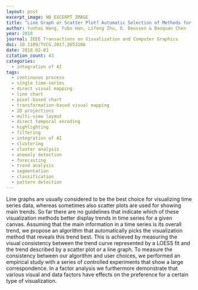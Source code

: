 ```yaml
---
layout: post
excerpt_image: NO_EXCERPT_IMAGE
title: "Line Graph or Scatter Plot? Automatic Selection of Methods for Visualizing Trends in Time Series"
author: Yunhai Wang, Fubo Han, Lifeng Zhu, O. Deussen & Baoquan Chen
year: 2018
journal: IEEE Transactions on Visualization and Computer Graphics
doi: 10.1109/TVCG.2017.2653106
date: 2018-02-01
citation_count: 43
categories:
  - integration of AI
tags:
  - continuous process
  - single time-series
  - direct visual mapping
  - line chart
  - pixel-based chart
  - transformation-based visual mapping
  - 2D projections
  - multi-view layout
  - direct temporal encoding
  - highlighting
  - filtering
  - integration of AI
  - clustering
  - cluster analysis
  - anomaly detection
  - forecasting
  - trend analysis
  - segmentation
  - classification
  - pattern detection
---
```

Line graphs are usually considered to be the best choice for visualizing time series data, whereas sometimes also scatter plots are used for showing main trends. So far there are no guidelines that indicate which of these visualization methods better display trends in time series for a given canvas. Assuming that the main information in a time series is its overall trend, we propose an algorithm that automatically picks the visualization method that reveals this trend best. This is achieved by measuring the visual consistency between the trend curve represented by a LOESS fit and the trend described by a scatter plot or a line graph. To measure the consistency between our algorithm and user choices, we performed an empirical study with a series of controlled experiments that show a large correspondence. In a factor analysis we furthermore demonstrate that various visual and data factors have effects on the preference for a certain type of visualization.
